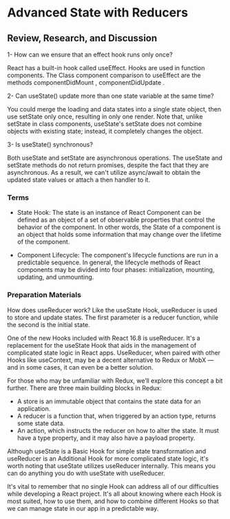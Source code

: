 # Advanced State with Reducers

## Review, Research, and Discussion

1- How can we ensure that an effect hook runs only once?

React has a built-in hook called useEffect. Hooks are used in function components. The Class component comparison to useEffect are the methods componentDidMount , componentDidUpdate .

2- Can useState() update more than one state variable at the same time?

You could merge the loading and data states into a single state object, then use setState only once, resulting in only one render. Note that, unlike setState in class components, useState's setState does not combine objects with existing state; instead, it completely changes the object.

3- Is useState() synchronous?

Both useState and setState are asynchronous operations. The useState and setState methods do not return promises, despite the fact that they are asynchronous. As a result, we can't utilize async/await to obtain the updated state values or attach a then handler to it.

### Terms

- State Hook: The state is an instance of React Component can be defined as an object of a set of observable properties that control the behavior of the component. In other words, the State of a component is an object that holds some information that may change over the lifetime of the component.

- Component Lifecycle: The component's lifecycle functions are run in a predictable sequence. In general, the lifecycle methods of React components may be divided into four phases: initialization, mounting, updating, and unmounting.

### Preparation Materials

How does useReducer work?
Like the useState Hook, useReducer is used to store and update states. The first parameter is a reducer function, while the second is the initial state.

One of the new Hooks included with React 16.8 is useReducer. It's a replacement for the useState Hook that aids in the management of complicated state logic in React apps. UseReducer, when paired with other Hooks like useContext, may be a decent alternative to Redux or MobX — and in some cases, it can even be a better solution.

For those who may be unfamiliar with Redux, we’ll explore this concept a bit further. There are three main building blocks in Redux:

- A store is an immutable object that contains the state data for an application.
- A reducer is a function that, when triggered by an action type, returns some state data.
- An action, which instructs the reducer on how to alter the state. It must have a type property, and it may also have a payload property.

Although useState is a Basic Hook for simple state transformation and useReducer is an Additional Hook for more complicated state logic, it's worth noting that useState utilizes useReducer internally. This means you can do anything you do with useState with useReducer.

It's vital to remember that no single Hook can address all of our difficulties while developing a React project. It's all about knowing where each Hook is most suited, how to use them, and how to combine different Hooks so that we can manage state in our app in a predictable way.